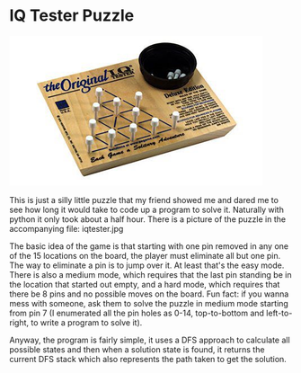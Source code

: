 # IQ Tester Puzzle

![IQ Tester Puzzle](http://raw.githubusercontent.com/Abraxos/fun-stuff/master/IQ_Tester_Solver/iqtester.jpg)

This is just a silly little puzzle that my friend showed me and dared me to see how long it would take to code up a program to solve it. Naturally with python it only took about a half hour. There is a picture of the puzzle in the accompanying file: iqtester.jpg

The basic idea of the game is that starting with one pin removed in any one of the 15 locations on the board, the player must eliminate all but one pin. The way to eliminate a pin is to jump over it. At least that's the easy mode. There is also a medium mode, which requires that the last pin standing be in the location that started out empty, and a hard mode, which requires that there be 8 pins and no possible moves on the board. Fun fact: if you wanna mess with someone, ask them to solve the puzzle in medium mode starting from pin 7 (I enumerated all the pin holes as 0-14, top-to-bottom and left-to-right, to write a program to solve it).

Anyway, the program is fairly simple, it uses a DFS approach to calculate all possible states and then when a solution state is found, it returns the current DFS stack which also represents the path taken to get the solution.

